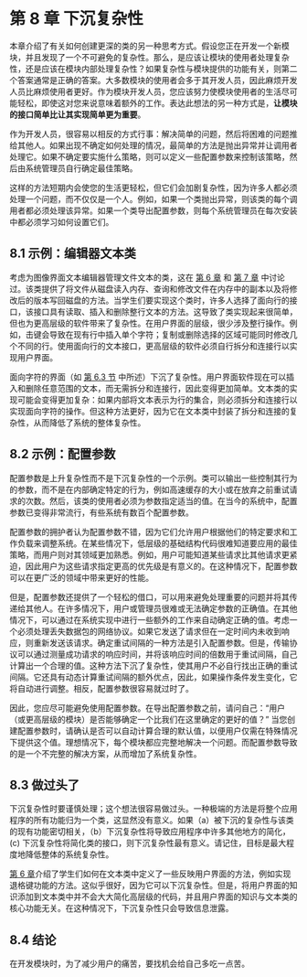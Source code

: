# 第 8 章 下沉复杂性

本章介绍了有关如何创建更深的类的另一种思考方式。假设您正在开发一个新模块，并且发现了一个不可避免的复杂性。那么，是应该让模块的使用者处理复杂性，还是应该在模块内部处理复杂性？如果复杂性与模块提供的功能有关，则第二个答案通常是正确的答案。大多数模块的使用者会多于其开发人员，因此麻烦开发人员比麻烦使用者更好。作为模块开发人员，您应该努力使模块使用者的生活尽可能轻松，即使这对您来说意味着额外的工作。表达此想法的另一种方式是，**让模块的接口简单比让其实现简单更为重要**。

作为开发人员，很容易以相反的方式行事：解决简单的问题，然后将困难的问题推给其他人。如果出现不确定如何处理的情况，最简单的方法是抛出异常并让调用者处理它。如果不确定要实施什么策略，则可以定义一些配置参数来控制该策略，然后由系统管理员自行确定最佳策略。

这样的方法短期内会使您的生活更轻松，但它们会加剧复杂性，因为许多人都必须处理一个问题，而不仅仅是一个人。例如，如果一个类抛出异常，则该类的每个调用者都必须处理该异常。如果一个类导出配置参数，则每个系统管理员在每次安装中都必须学习如何设置它们。

## 8.1 示例：编辑器文本类

考虑为图像界面文本编辑器管理文件文本的类，这在 [第 6 章](ch06.md) 和 [第 7 章](ch07.md) 中讨论过。该类提供了将文件从磁盘读入内存、查询和修改文件在内存中的副本以及将修改后的版本写回磁盘的方法。当学生们要实现这个类时，许多人选择了面向行的接口，该接口具有读取、插入和删除整行文本的方法。这导致了类实现起来很简单，但也为更高层级的软件带来了复杂性。在用户界面的层级，很少涉及整行操作。例如，击键会导致在现有行中插入单个字符；复制或删除选择的区域可能同时修改几个不同的行。使用面向行的文本接口，更高层级的软件必须自行拆分和连接行以实现用户界面。

面向字符的界面（如 [第 6.3 节](ch06.md) 中所述）下沉了复杂性。用户界面软件现在可以插入和删除任意范围的文本，而无需拆分和连接行，因此变得更加简单。文本类的实现可能会变得更加复杂：如果内部将文本表示为行的集合，则必须拆分和连接行以实现面向字符的操作。但这种方法更好，因为它在文本类中封装了拆分和连接的复杂性，从而降低了系统的整体复杂性。

## 8.2 示例：配置参数

配置参数是上升复杂性而不是下沉复杂性的一个示例。类可以输出一些控制其行为的参数，而不是在内部确定特定的行为，例如高速缓存的大小或在放弃之前重试请求的次数。然后，该类的使用者必须为参数指定适当的值。在当今的系统中，配置参数已变得非常流行，有些系统有数百个配置参数。

配置参数的拥护者认为配置参数不错，因为它们允许用户根据他们的特定要求和工作负载来调整系统。在某些情况下，低层级的基础结构代码很难知道要应用的最佳策略，而用户则对其领域更加熟悉。例如，用户可能知道某些请求比其他请求更紧迫，因此用户为这些请求指定更高的优先级是有意义的。在这种情况下，配置参数可以在更广泛的领域中带来更好的性能。

但是，配置参数还提供了一个轻松的借口，可以用来避免处理重要的问题并将其传递给其他人。在许多情况下，用户或管理员很难或无法确定参数的正确值。在其他情况下，可以通过在系统实现中进行一些额外的工作来自动确定正确的值。考虑一个必须处理丢失数据包的网络协议。如果它发送了请求但在一定时间内未收到响应，则重新发送该请求。确定重试间隔的一种方法是引入配置参数。但是，传输协议可以通过测量成功请求的响应时间，并将该响应时间的倍数用于重试间隔，自己计算出一个合理的值。这种方法下沉了复杂性，使其用户不必自行找出正确的重试间隔。它还具有动态计算重试间隔的额外优点，因此，如果操作条件发生变化，它将自动进行调整。相反，配置参数很容易就过时了。

因此，您应尽可能避免使用配置参数。在导出配置参数之前，请问自己：“用户（或更高层级的模块）是否能够确定一个比我们在这里确定的更好的值？” 当您创建配置参数时，请确认是否可以自动计算合理的默认值，以便用户仅需在特殊情况下提供这个值。理想情况下，每个模块都应完整地解决一个问题。而配置参数导致的是一个不完整的解决方案，从而增加了系统复杂性。

## 8.3 做过头了

下沉复杂性时要谨慎处理；这个想法很容易做过头。一种极端的方法是将整个应用程序的所有功能归为一个类，这显然没有意义。如果（a）被下沉的复杂性与该类的现有功能密切相关，（b）下沉复杂性将导致应用程序中许多其他地方的简化，(c) 下沉复杂性将简化类的接口，则下沉复杂性最有意义。请记住，目标是最大程度地降低整体的系统复杂性。

[第 6 章](ch06.md)介绍了学生们如何在文本类中定义了一些反映用户界面的方法，例如实现退格键功能的方法。这似乎很好，因为它可以下沉复杂性。但是，将用户界面的知识添加到文本类中并不会大大简化高层级的代码，并且用户界面的知识与文本类的核心功能无关。在这种情况下，下沉复杂性只会导致信息泄露。

## 8.4 结论

在开发模块时，为了减少用户的痛苦，要找机会给自己多吃一点苦。
